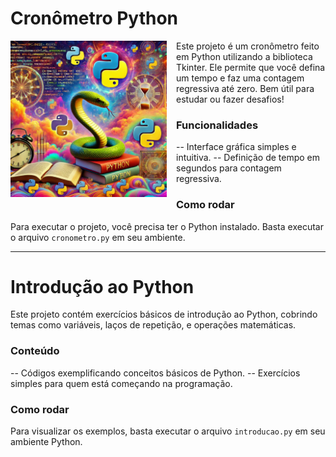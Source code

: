 # Cronômetro Python

<img src="https://github.com/oTalDoWaaase/projetos-faculdade/blob/main/python.png" align="left" width="250" style="margin: 0 15px 15px 0;">

Este projeto é um cronômetro feito em Python utilizando a biblioteca Tkinter. Ele permite que você defina um tempo e faz uma contagem regressiva até zero. Bem útil para estudar ou fazer desafios!

### Funcionalidades
 -- Interface gráfica simples e intuitiva.
 -- Definição de tempo em segundos para contagem regressiva.

### Como rodar
Para executar o projeto, você precisa ter o Python instalado. Basta executar o arquivo `cronometro.py` em seu ambiente.

---

# Introdução ao Python

Este projeto contém exercícios básicos de introdução ao Python, cobrindo temas como variáveis, laços de repetição, e operações matemáticas.

### Conteúdo
 -- Códigos exemplificando conceitos básicos de Python.
 -- Exercícios simples para quem está começando na programação.

### Como rodar
Para visualizar os exemplos, basta executar o arquivo `introducao.py` em seu ambiente Python.
